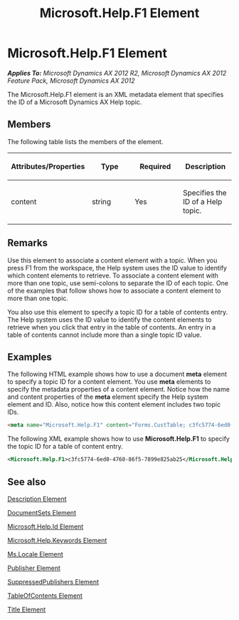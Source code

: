 ﻿---
title: Microsoft.Help.F1 Element
TOCTitle: Microsoft.Help.F1 Element
ms:assetid: c02eba4f-8f00-4374-8d11-1496beded1c5
ms:mtpsurl: https://msdn.microsoft.com/en-us/library/Gg882384(v=AX.60)
ms:contentKeyID: 35257211
ms.date: 11/07/2012
mtps_version: v=AX.60
dev_langs:
- html
- xml
---

# Microsoft.Help.F1 Element 


_**Applies To:** Microsoft Dynamics AX 2012 R2, Microsoft Dynamics AX 2012 Feature Pack, Microsoft Dynamics AX 2012_

The Microsoft.Help.F1 element is an XML metadata element that specifies the ID of a Microsoft Dynamics AX Help topic.

## Members

The following table lists the members of the element.

<table>
<colgroup>
<col style="width: 25%" />
<col style="width: 25%" />
<col style="width: 25%" />
<col style="width: 25%" />
</colgroup>
<thead>
<tr class="header">
<th><p>Attributes/Properties</p></th>
<th><p>Type</p></th>
<th><p>Required</p></th>
<th><p>Description</p></th>
</tr>
</thead>
<tbody>
<tr class="odd">
<td><p>content</p></td>
<td><p>string</p></td>
<td><p>Yes</p></td>
<td><p>Specifies the ID of a Help topic.</p></td>
</tr>
</tbody>
</table>


## Remarks

Use this element to associate a content element with a topic. When you press F1 from the workspace, the Help system uses the ID value to identify which content elements to retrieve. To associate a content element with more than one topic, use semi-colons to separate the ID of each topic. One of the examples that follow shows how to associate a content element to more than one topic.

You also use this element to specify a topic ID for a table of contents entry. The Help system uses the ID value to identify the content elements to retrieve when you click that entry in the table of contents. An entry in a table of contents cannot include more than a single topic ID value.

## Examples

The following HTML example shows how to use a document **meta** element to specify a topic ID for a content element. You use **meta** elements to specify the metadata properties of a content element. Notice how the name and content properties of the **meta** element specify the Help system element and ID. Also, notice how this content element includes two topic IDs.

``` html
<meta name="Microsoft.Help.F1" content="Forms.CustTable; c3fc5774-6ed0-4760-86f5-7899e825ab25" />
```

The following XML example shows how to use **Microsoft.Help.F1** to specify the topic ID for a table of content entry.

``` xml
<Microsoft.Help.F1>c3fc5774-6ed0-4760-86f5-7899e825ab25</Microsoft.Help.F1>
```

## See also

[Description Element](description-element.md)

[DocumentSets Element](documentsets-element.md)

[Microsoft.Help.Id Element](microsoft-help-id-element.md)

[Microsoft.Help.Keywords Element](microsoft-help-keywords-element.md)

[Ms.Locale Element](ms-locale-element.md)

[Publisher Element](publisher-element.md)

[SuppressedPublishers Element](suppressedpublishers-element.md)

[TableOfContents Element](tableofcontents-element.md)

[Title Element](title-element.md)

